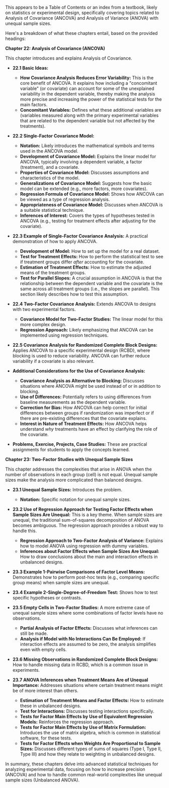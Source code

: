 This appears to be a Table of Contents or an index from a textbook, likely on statistics or experimental design, specifically covering topics related to Analysis of Covariance (ANCOVA) and Analysis of Variance (ANOVA) with unequal sample sizes.

Here's a breakdown of what these chapters entail, based on the provided headings:

**Chapter 22: Analysis of Covariance (ANCOVA)**

This chapter introduces and explains Analysis of Covariance.

* **22.1 Basic Ideas:**
    * **How Covariance Analysis Reduces Error Variability:** This is the core benefit of ANCOVA. It explains how including a "concomitant variable" (or covariate) can account for some of the unexplained variability in the dependent variable, thereby making the analysis more precise and increasing the power of the statistical tests for the main factors.
    * **Concomitant Variables:** Defines what these additional variables are (variables measured along with the primary experimental variables that are related to the dependent variable but not affected by the treatments).

* **22.2 Single-Factor Covariance Model:**
    * **Notation:** Likely introduces the mathematical symbols and terms used in the ANCOVA model.
    * **Development of Covariance Model:** Explains the linear model for ANCOVA, typically involving a dependent variable, a factor (treatment), and a covariate.
    * **Properties of Covariance Model:** Discusses assumptions and characteristics of the model.
    * **Generalizations of Covariance Model:** Suggests how the basic model can be extended (e.g., more factors, more covariates).
    * **Regression Formula of Covariance Model:** Shows how ANCOVA can be viewed as a type of regression analysis.
    * **Appropriateness of Covariance Model:** Discusses when ANCOVA is a suitable statistical technique.
    * **Inferences of Interest:** Covers the types of hypotheses tested in ANCOVA (e.g., testing for treatment effects after adjusting for the covariate).

* **22.3 Example of Single-Factor Covariance Analysis:** A practical demonstration of how to apply ANCOVA.
    * **Development of Model:** How to set up the model for a real dataset.
    * **Test for Treatment Effects:** How to perform the statistical test to see if treatment groups differ *after* accounting for the covariate.
    * **Estimation of Treatment Effects:** How to estimate the adjusted means of the treatment groups.
    * **Test for Parallel Slopes:** A crucial assumption in ANCOVA is that the relationship between the dependent variable and the covariate is the same across all treatment groups (i.e., the slopes are parallel). This section likely describes how to test this assumption.

* **22.4 Two-Factor Covariance Analysis:** Extends ANCOVA to designs with two experimental factors.
    * **Covariance Model for Two-Factor Studies:** The linear model for this more complex design.
    * **Regression Approach:** Likely emphasizing that ANCOVA can be implemented using regression techniques.

* **22.5 Covariance Analysis for Randomized Complete Block Designs:** Applies ANCOVA to a specific experimental design (RCBD), where blocking is used to reduce variability. ANCOVA can further reduce variability if a covariate is also relevant.

* **Additional Considerations for the Use of Covariance Analysis:**
    * **Covariance Analysis as Alternative to Blocking:** Discusses situations where ANCOVA might be used instead of or in addition to blocking.
    * **Use of Differences:** Potentially refers to using differences from baseline measurements as the dependent variable.
    * **Correction for Bias:** How ANCOVA can help correct for initial differences between groups if randomization was imperfect or if there are pre-existing differences that the covariate explains.
    * **Interest in Nature of Treatment Effects:** How ANCOVA helps understand *why* treatments have an effect by clarifying the role of the covariate.

* **Problems, Exercise, Projects, Case Studies:** These are practical assignments for students to apply the concepts learned.

**Chapter 23: Two-Factor Studies with Unequal Sample Sizes**

This chapter addresses the complexities that arise in ANOVA when the number of observations in each group (cell) is not equal. Unequal sample sizes make the analysis more complicated than balanced designs.

* **23.1 Unequal Sample Sizes:** Introduces the problem.
    * **Notation:** Specific notation for unequal sample sizes.

* **23.2 Use of Regression Approach for Testing Factor Effects when Sample Sizes Are Unequal:** This is a key theme. When sample sizes are unequal, the traditional sum-of-squares decomposition of ANOVA becomes ambiguous. The regression approach provides a robust way to handle this.
    * **Regression Approach to Two-Factor Analysis of Variance:** Explains how to model ANOVA using regression with dummy variables.
    * **Inferences about Factor Effects when Sample Sizes Are Unequal:** How to draw conclusions about the main and interaction effects in unbalanced designs.

* **23.3 Example 1-Pairwise Comparisons of Factor Level Means:** Demonstrates how to perform post-hoc tests (e.g., comparing specific group means) when sample sizes are unequal.
* **23.4 Example 2-Single-Degree-of-Freedom Test:** Shows how to test specific hypotheses or contrasts.

* **23.5 Empty Cells in Two-Factor Studies:** A more extreme case of unequal sample sizes where some combinations of factor levels have no observations.
    * **Partial Analysis of Factor Effects:** Discusses what inferences can still be made.
    * **Analysis if Model with No Interactions Can Be Employed:** If interaction effects are assumed to be zero, the analysis simplifies even with empty cells.

* **23.6 Missing Observations in Randomized Complete Block Designs:** How to handle missing data in RCBD, which is a common issue in experiments.

* **23.7 ANOVA Inferences when Treatment Means Are of Unequal Importance:** Addresses situations where certain treatment means might be of more interest than others.
    * **Estimation of Treatment Means and Factor Effects:** How to estimate these in unbalanced designs.
    * **Test for Interactions:** Discusses testing interactions specifically.
    * **Tests for Factor Main Effects by Use of Equivalent Regression Models:** Reinforces the regression approach.
    * **Tests for Factor Main Effects by Use of Matrix Formulation:** Introduces the use of matrix algebra, which is common in statistical software, for these tests.
    * **Tests for Factor Effects when Weights Are Proportional to Sample Sizes:** Discusses different types of sums of squares (Type I, Type II, Type III) and how they relate to weighting in unbalanced designs.

In summary, these chapters delve into advanced statistical techniques for analyzing experimental data, focusing on how to increase precision (ANCOVA) and how to handle common real-world complexities like unequal sample sizes (Unbalanced ANOVA).

